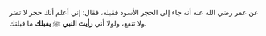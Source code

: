 عن عمر رضي الله عنه أنه جاء إلى الحجر الأسود فقبله، فقال: إني أعلم أنك حجر لا تضر ولا تنفع، ولولا أني **رأيت النبي** ﷺ **يقبلك** ما قبلتك.